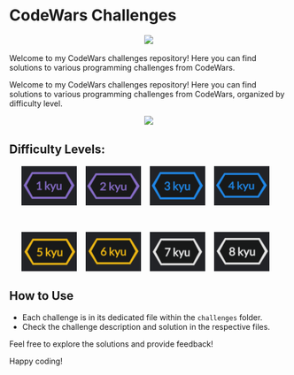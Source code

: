 # CodeWars Challenges

<div align="center">
  <img src="https://uploads-ssl.webflow.com/62e95dddfb380a0e61193e7d/63c96f663436595d79a62d43_codewars-og-image.png">
</div>

Welcome to my CodeWars challenges repository! Here you can find solutions to various programming challenges from CodeWars.

Welcome to my CodeWars challenges repository! Here you can find solutions to various programming challenges from CodeWars, organized by difficulty level.

<div align="center">
  <a href="https://www.codewars.com/users/YisusChrist">
    <img src="https://www.codewars.com/users/YisusChrist/badges/large">
  </a>
</div>

## Difficulty Levels:

<div align="center">

[<img src="assets/1-kyu.png" width="100">](1kyu)&nbsp;&nbsp;&nbsp;
[<img src="assets/2-kyu.png" width="100">](2kyu)&nbsp;&nbsp;&nbsp;
[<img src="assets/3-kyu.png" width="100">](3kyu)&nbsp;&nbsp;&nbsp;
[<img src="assets/4-kyu.png" width="100">](4kyu)&nbsp;&nbsp;&nbsp;

<br>

[<img src="assets/5-kyu.png" width="100">](5kyu)&nbsp;&nbsp;&nbsp;
[<img src="assets/6-kyu.png" width="100">](6kyu)&nbsp;&nbsp;&nbsp;
[<img src="assets/7-kyu.png" width="100">](7kyu)&nbsp;&nbsp;&nbsp;
[<img src="assets/8-kyu.png" width="100">](8kyu)&nbsp;&nbsp;&nbsp;

</div>

## How to Use

- Each challenge is in its dedicated file within the `challenges` folder.
- Check the challenge description and solution in the respective files.

Feel free to explore the solutions and provide feedback!

Happy coding!
